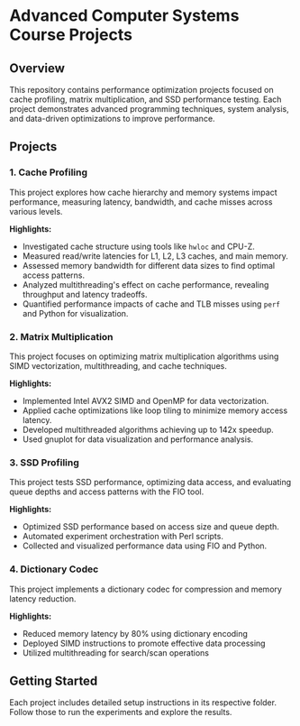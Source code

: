 # Advanced Computer Systems Course Projects

## Overview
This repository contains performance optimization projects focused on cache profiling, matrix multiplication, and SSD performance testing. Each project demonstrates advanced programming techniques, system analysis, and data-driven optimizations to improve performance.

## Projects

### 1. Cache Profiling
This project explores how cache hierarchy and memory systems impact performance, measuring latency, bandwidth, and cache misses across various levels.

**Highlights:**
- Investigated cache structure using tools like `hwloc` and CPU-Z.
- Measured read/write latencies for L1, L2, L3 caches, and main memory.
- Assessed memory bandwidth for different data sizes to find optimal access patterns.
- Analyzed multithreading's effect on cache performance, revealing throughput and latency tradeoffs.
- Quantified performance impacts of cache and TLB misses using `perf` and Python for visualization.

### 2. Matrix Multiplication
This project focuses on optimizing matrix multiplication algorithms using SIMD vectorization, multithreading, and cache techniques.

**Highlights:**
- Implemented Intel AVX2 SIMD and OpenMP for data vectorization.
- Applied cache optimizations like loop tiling to minimize memory access latency.
- Developed multithreaded algorithms achieving up to 142x speedup.
- Used gnuplot for data visualization and performance analysis.

### 3. SSD Profiling
This project tests SSD performance, optimizing data access, and evaluating queue depths and access patterns with the FIO tool.

**Highlights:**
- Optimized SSD performance based on access size and queue depth.
- Automated experiment orchestration with Perl scripts.
- Collected and visualized performance data using FIO and Python.

### 4. Dictionary Codec
This project implements a dictionary codec for compression and memory latency reduction.

**Highlights:**
- Reduced memory latency by 80% using dictionary encoding
- Deployed SIMD instructions to promote effective data processing
- Utilized multithreading for search/scan operations

## Getting Started
Each project includes detailed setup instructions in its respective folder. Follow those to run the experiments and explore the results.
